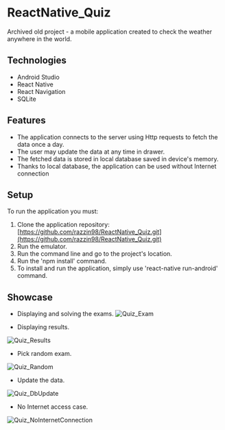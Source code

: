 # ReactNative_Quiz
Archived old project - a mobile application created to check the weather anywhere in the world.

## Technologies
- Android Studio
- React Native
- React Navigation
- SQLite

## Features
- The application connects to the server using Http requests to fetch the data once a day.
- The user may update the data at any time in drawer.
- The fetched data is stored in local database saved in device's memory.
- Thanks to local database, the application can be used without Internet connection

## Setup
To run the application you must:
1. Clone the application repository: [https://github.com/razzin98/ReactNative_Quiz.git](https://github.com/razzin98/ReactNative_Quiz.git)
2. Run the emulator.
3. Run the command line and go to the project's location.
4. Run the 'npm install' command.
5. To install and run the application, simply use 'react-native run-android' command.

## Showcase
- Displaying and solving the exams.
![Quiz_Exam](https://user-images.githubusercontent.com/75611423/118502919-70911d80-b72a-11eb-828d-a82775184b9c.gif)

- Displaying results.

![Quiz_Results](https://user-images.githubusercontent.com/75611423/118502960-7a1a8580-b72a-11eb-9158-bfe7a4e9108b.gif)

- Pick random exam.

![Quiz_Random](https://user-images.githubusercontent.com/75611423/118503024-8999ce80-b72a-11eb-9591-3ca74b2d96d0.gif)

- Update the data.

![Quiz_DbUpdate](https://user-images.githubusercontent.com/75611423/118503059-928aa000-b72a-11eb-98ca-0200de31b067.gif)

- No Internet access case.

![Quiz_NoInternetConnection](https://user-images.githubusercontent.com/75611423/118503127-9f0ef880-b72a-11eb-9a35-b8ef5b3b62d1.gif)
